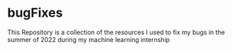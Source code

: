 # bugFixes
This Repository is a collection of the resources I used to fix my bugs in the summer of 2022 during my machine learning internship
